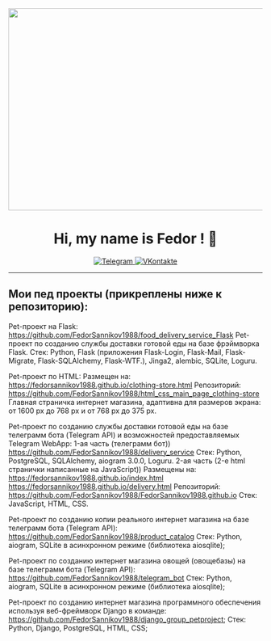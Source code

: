 
<div id="header" align="center">
  <img src="https://media.giphy.com/media/1GEATImIxEXVR79Dhk/giphy.gif" width="1500" height="400" />
</div>

<div align="center">
    <h1>Hi, my name is Fedor ! 👋</h1>
</div>

<div align="center">
  
  <a href="https://t.me/Fedor_Sannikov">
    <img src="https://img.shields.io/badge/Telegram-blue?style=for-the-badge&logo=telegram&logoColor=white" alt="Telegram"/>
  </a>
    
  <a href="https://vk.com/id816035028">
    <img src="https://img.shields.io/badge/VKontakte-2787F5?style=for-the-badge&logo=vk&logoColor=white" alt="VKontakte"/>
  </a>
  
</div>

***


## Мои пед проекты (прикреплены ниже к репозиторию):

Pet-проект на Flask:
https://github.com/FedorSannikov1988/food_delivery_service_Flask
Pet-проект по созданию службы доставки готовой еды на базе фрэймворка Flask.
Стек: Python, Flask (приложения Flask-Login, Flask-Mail, Flask-Migrate, Flask-SQLAlchemy, Flask-WTF.), Jinga2, alembic, SQLite, Loguru.

Pet-проект по HTML:
Размещен на:
https://fedorsannikov1988.github.io/clothing-store.html
Репозиторий:
https://github.com/FedorSannikov1988/html_css_main_page_clothing-store
Главная страничка интернет магазина, адаптивна для размеров экрана: от 1600 px до 768 px и от 768 px до 375 px.

Pet-проект по созданию службы доставки готовой еды на базе телеграмм бота (Telegram API) и возможностей предоставляемых Telegram WebApp:
1-ая часть (телеграмм бот)) https://github.com/FedorSannikov1988/delivery_service
Стек: Python, PostgreSQL, SQLAlchemy, aiogram 3.0.0, Loguru.
2-ая часть (2-e html странички написанные на JavaScript))
Размещены на:
https://fedorsannikov1988.github.io/index.html
https://fedorsannikov1988.github.io/delivery.html
Репозиторий:
https://github.com/FedorSannikov1988/FedorSannikov1988.github.io
Стек: JavaScript, HTML, CSS.

Pet-проект по созданию копии реального интернет магазина на базе телеграмм бота (Telegram API):
https://github.com/FedorSannikov1988/product_catalog
Стек: Python, aiogram, SQLite в асинхронном режиме (библиотека aiosqlite);

Pet-проект по созданию интернет магазина овощей (овощебазы) на базе телеграмм бота (Telegram API):
https://github.com/FedorSannikov1988/telegram_bot
Стек: Python, aiogram, SQLite в асинхронном режиме (библиотека aiosqlite);

Pet-проект по созданию интернет магазина программного обеспечения используя веб-фреймворк Django в команде:
https://github.com/FedorSannikov1988/django_group_petproject;
Стек: Python, Django, PostgreSQL, HTML, CSS;

